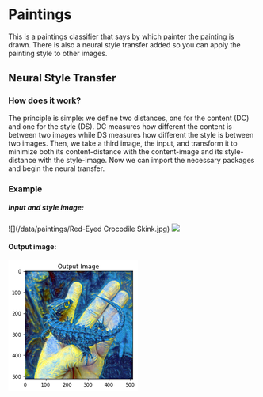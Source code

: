 # Paintings
This is a paintings classifier that says by which painter the painting is drawn. There is also a neural style transfer added so you can apply the painting style to other images.

## Neural Style Transfer
### How does it work?
The principle is simple: we define two distances, one for the content (DC) and one for the style (DS). DC measures how different the content is between two images while DS measures how different the style is between two images. Then, we take a third image, the input, and transform it to minimize both its content-distance with the content-image and its style-distance with the style-image. Now we can import the necessary packages and begin the neural transfer.

### Example
##### Input and style image:
![](/data/paintings/Red-Eyed Crocodile Skink.jpg)
![](/data/paintings/van-gogh-starry-night.png)

#### Output image:
![](/data/output/index.png)